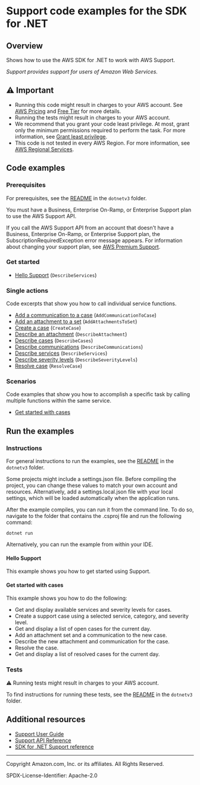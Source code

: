 <!--Generated by WRITEME on 2023-09-12 00:35:19.865050 (UTC)-->
# Support code examples for the SDK for .NET

## Overview

Shows how to use the AWS SDK for .NET to work with AWS Support.

<!--custom.overview.start-->
<!--custom.overview.end-->

*Support provides support for users of Amazon Web Services.*

## ⚠ Important

* Running this code might result in charges to your AWS account. See [AWS Pricing](https://aws.amazon.com/pricing/?aws-products-pricing.sort-by=item.additionalFields.productNameLowercase&aws-products-pricing.sort-order=asc&awsf.Free%20Tier%20Type=*all&awsf.tech-category=*all) and [Free Tier](https://aws.amazon.com/free/?all-free-tier.sort-by=item.additionalFields.SortRank&all-free-tier.sort-order=asc&awsf.Free%20Tier%20Types=*all&awsf.Free%20Tier%20Categories=*all) for more details.
* Running the tests might result in charges to your AWS account.
* We recommend that you grant your code least privilege. At most, grant only the minimum permissions required to perform the task. For more information, see [Grant least privilege](https://docs.aws.amazon.com/IAM/latest/UserGuide/best-practices.html#grant-least-privilege).
* This code is not tested in every AWS Region. For more information, see [AWS Regional Services](https://aws.amazon.com/about-aws/global-infrastructure/regional-product-services).

<!--custom.important.start-->
<!--custom.important.end-->

## Code examples

### Prerequisites

For prerequisites, see the [README](../README.md#Prerequisites) in the `dotnetv3` folder.


<!--custom.prerequisites.start-->


You must have a Business, Enterprise On-Ramp, or Enterprise Support plan to use the AWS Support API.

If you call the AWS Support API from an account that doesn't have a Business, Enterprise On-Ramp, or Enterprise Support 
plan, the SubscriptionRequiredException error message appears. For information about changing your support plan, see 
[AWS Premium Support](http://aws.amazon.com/premiumsupport/).
<!--custom.prerequisites.end-->


### Get started

* [Hello Support](Actions/HelloSupport.cs#L6) (`DescribeServices`)

### Single actions

Code excerpts that show you how to call individual service functions.

* [Add a communication to a case](Actions/SupportWrapper.cs#L146) (`AddCommunicationToCase`)
* [Add an attachment to a set](Actions/SupportWrapper.cs#L98) (`AddAttachmentsToSet`)
* [Create a case](Actions/SupportWrapper.cs#L63) (`CreateCase`)
* [Describe an attachment](Actions/SupportWrapper.cs#L127) (`DescribeAttachment`)
* [Describe cases](Actions/SupportWrapper.cs#L201) (`DescribeCases`)
* [Describe communications](Actions/SupportWrapper.cs#L172) (`DescribeCommunications`)
* [Describe services](Actions/SupportWrapper.cs#L23) (`DescribeServices`)
* [Describe severity levels](Actions/SupportWrapper.cs#L43) (`DescribeSeverityLevels`)
* [Resolve case](Actions/SupportWrapper.cs#L241) (`ResolveCase`)

### Scenarios

Code examples that show you how to accomplish a specific task by calling multiple
functions within the same service.

* [Get started with cases](Scenarios/SupportCaseScenario.cs)

## Run the examples

### Instructions


For general instructions to run the examples, see the
[README](../README.md#building-and-running-the-code-examples) in the `dotnetv3` folder.

Some projects might include a settings.json file. Before compiling the project,
you can change these values to match your own account and resources. Alternatively,
add a settings.local.json file with your local settings, which will be loaded automatically
when the application runs.

After the example compiles, you can run it from the command line. To do so, navigate to
the folder that contains the .csproj file and run the following command:

```
dotnet run
```

Alternatively, you can run the example from within your IDE.

<!--custom.instructions.start-->
<!--custom.instructions.end-->

#### Hello Support

This example shows you how to get started using Support.



#### Get started with cases

This example shows you how to do the following:

* Get and display available services and severity levels for cases.
* Create a support case using a selected service, category, and severity level.
* Get and display a list of open cases for the current day.
* Add an attachment set and a communication to the new case.
* Describe the new attachment and communication for the case.
* Resolve the case.
* Get and display a list of resolved cases for the current day.

<!--custom.scenario_prereqs.support_Scenario_GetStartedSupportCases.start-->
<!--custom.scenario_prereqs.support_Scenario_GetStartedSupportCases.end-->


<!--custom.scenarios.support_Scenario_GetStartedSupportCases.start-->
<!--custom.scenarios.support_Scenario_GetStartedSupportCases.end-->

### Tests

⚠ Running tests might result in charges to your AWS account.


To find instructions for running these tests, see the [README](../README.md#Tests)
in the `dotnetv3` folder.



<!--custom.tests.start-->
<!--custom.tests.end-->

## Additional resources

* [Support User Guide](https://docs.aws.amazon.com/awssupport/latest/user/getting-started.html)
* [Support API Reference](https://docs.aws.amazon.com/awssupport/latest/APIReference/welcome.html)
* [SDK for .NET Support reference](https://docs.aws.amazon.com/sdkfornet/v3/apidocs/items/AWSSupport/NAWSSupport.html)

<!--custom.resources.start-->
<!--custom.resources.end-->

---

Copyright Amazon.com, Inc. or its affiliates. All Rights Reserved.

SPDX-License-Identifier: Apache-2.0